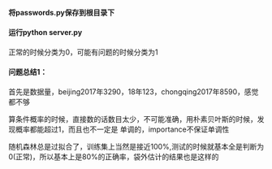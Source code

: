 #### 将passwords.py保存到根目录下

#### 运行python server.py

正常的时候分类为0，可能有问题的时候分类为1

#### 问题总结1：

首先是数据量，beijing2017年3290，18年123，chongqing2017年8590，感觉都不够

算条件概率的时候，直接数的话数目太少，不可能准确，用朴素贝叶斯的时候，发现概率都能超过1，而且也不一定是
单调的，importance不保证单调性

随机森林总是过拟合了，训练集上当然是接近100%,测试的时候就基本全是判断为0(正常)，所以基本上是80%的正确率，袋外估计的结果也是这样的